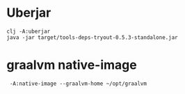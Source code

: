 # Uberjar

    clj -A:uberjar
    java -jar target/tools-deps-tryout-0.5.3-standalone.jar 

# graalvm native-image
     -A:native-image --graalvm-home ~/opt/graalvm
